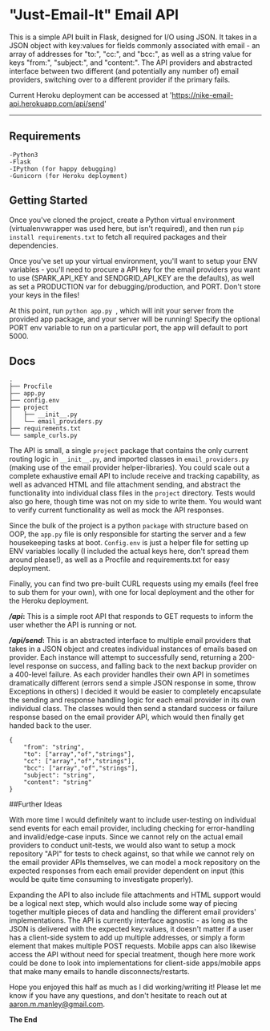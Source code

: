 # "Just-Email-It" Email API

This is a simple API built in Flask, designed for I/O using JSON. It takes in a JSON object with key:values for fields commonly associated with email - an array of addresses for "to:", "cc:", and "bcc:", as well as a string value for keys "from:", "subject:", and "content:". The API providers and abstracted interface between two different (and potentially any number of) email providers, switching over to a different provider if the primary fails. 

Current Heroku deployment can be accessed at 'https://nike-email-api.herokuapp.com/api/send'
***

## Requirements
```
-Python3
-Flask
-IPython (for happy debugging)
-Gunicorn (for Heroku deployment)
```
## Getting Started

Once you've cloned the project, create a Python virtual environment (virtualenvwrapper was used here, but isn't required), and then run ```pip install requirements.txt``` to fetch all required packages and their dependencies.

Once you've set up your virtual environment, you'll want to setup your ENV variables - you'll need to procure a API key for the email providers you want to use (SPARK_API_KEY and SENDGRID_API_KEY are the defaults), as well as set a PRODUCTION var for debugging/production, and PORT. Don't store your keys in the files!

At this point, run ```python app.py ```, which will init your server from the provided app package, and your server will be running! Specify the optional PORT env variable to run on a particular port, the app will default to port 5000.


## Docs

```.
.
├── Procfile
├── app.py
├── config.env
├── project
│   ├── __init__.py
│   └── email_providers.py
├── requirements.txt
└── sample_curls.py
```

The API is small, a single ```project``` package that contains the only current routing logic in ```__init__.py```, and imported classes in ```email_providers.py``` (making use of the email provider helper-libraries). You could scale out a complete exhaustive email API to include receive and tracking capability, as well as advanced HTML and file attachment sending, and abstract the functionality into individual class files in the ```project``` directory. Tests would also go here, though time was not on my side to write them. You would want to verify current functionality as well as mock the API responses. 

Since the bulk of the project is a python ```package``` with structure based on OOP, the ```app.py``` file is only responsible for starting the server and a few housekeeping tasks at boot. ```Config.env``` is just a helper file for setting up ENV variables locally (I included the actual keys here, don't spread them around please!), as well as a Procfile and requirements.txt for easy deployment.

Finally, you can find two pre-built CURL requests using my emails (feel free to sub them for your own), with one for local deployment and the other for the Heroku deployment. 

***/api*:** This is a simple root API that responds to GET requests to inform the user whether the API is running or not.

***/api/send*:** This is an abstracted interface to multiple email providers that takes in a JSON object and creates individual instances of emails based on provider. Each instance will attempt to successfully send, returning a 200-level response on success, and falling back to the next backup provider on a 400-level failure. As each provider handles their own API in sometimes dramatically different (errors send a simple JSON response in some, throw Exceptions in others) I decided it would be easier to completely encapsulate the sending and response handling logic for each email provider in its own individual class. The classes would then send a standard success or failure response based on the email provider API, which would then finally get handed back to the user.


```
{
	"from": "string",
	"to": ["array","of","strings"],
	"cc": ["array","of","strings"],
	"bcc": ["array","of","strings"],
	"subject": "string",
	"content": "string"
}
```

##Further Ideas

With more time I would definitely want to include user-testing on individual send events for each email provider, including checking for error-handling and invalid/edge-case inputs. Since we cannot rely on the actual email providers to conduct unit-tests, we would also want to setup a mock repository "API" for tests to check against, so that while we cannot rely on the email provider APIs themselves, we can model a mock repository on the expected responses from each email provider dependent on input (this would be quite time consuming to investigate properly). 

Expanding the API to also include file attachments and HTML support would be a logical next step, which would also include some way of piecing together multiple pieces of data and handling the different email providers' implementations. The API is currently interface agnostic - as long as the JSON is delivered with the expected key:values, it doesn't matter if a user has a client-side system to add up multiple addresses, or simply a form element that makes multiple POST requests. Mobile apps can also likewise access the API without need for special treatment, though here more work could be done to look into implementations for client-side apps/mobile apps that make many emails to handle disconnects/restarts.


Hope you enjoyed this half as much as I did working/writing it! Please let me know if you have any questions, and don't hesitate to reach out at aaron.m.manley@gmail.com.

**The End**